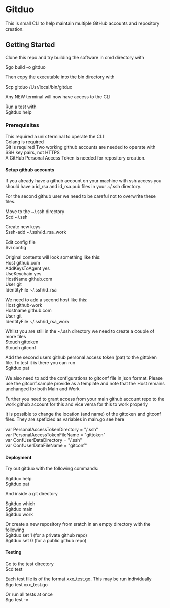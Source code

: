 # Gitduo

This is small CLI to help maintain multiple GitHub accounts and repository creation.

## Getting Started

Clone this repo and try building the software in cmd directory with  

$go build -o gitduo  

Then copy the executable into the bin directory with  

$cp gitduo /Usr/local/bin/gitduo  

Any NEW terminal will now have access to the CLI

Run a test with  
$gitduo help

### Prerequisites

This required a unix terminal to operate the CLI  
Golang is required  
Git is required
Two working github accounts are needed to operate with SSH key pairs, not HTTPS  
A GitHub Personal Access Token is needed for repository creation.


#### Setup github accounts

If you already have a github account on your machine with ssh access you should have a id_rsa and id_rsa.pub files in your ~/.ssh directory.

For the second github user we need to be careful not to overwrite these files.

Move to the ~/.ssh directory  
$cd ~/.ssh

Create new keys  
$ssh-add ~/.ssh/id_rsa_work

Edit config file  
$vi config

Original contents will look something like this:  
Host github.com  
  AddKeysToAgent yes  
  UseKeychain yes  
  HostName github.com  
  User git  
  IdentityFile ~/.ssh/id_rsa  

We need to add a second host like this:  
Host github-work  
  Hostname github.com  
  User git  
  IdentityFile ~/.ssh/id_rsa_work  

Whilst you are still in the ~/.ssh directory we need to create a couple of more files  
$touch gittoken  
$touch gitconf

Add the second users github personal access token (pat) to the gittoken file. To test it is there you can run   
$gitduo pat

We also need to add the configurations to gitconf file in json format.
Please use the gitconf.sample provide as a template and note that the Host remains unchanged for both Main and Work

Further you need to grant access from your main github account repo to the work github account for this and vice versa for this to work properly

It is possible to change the location (and name) of the gittoken and gitconf files. They are speficied as variables in main.go see here

var PersonalAccessTokenDirectory = "/.ssh"  
var PersonalAccessTokenFileName = "gittoken"  
var ConfUserDataDirectory = "/.ssh"  
var ConfUserDataFileName = "gitconf"  

#### Deployment

Try out gitduo with the following commands:

$gitduo help  
$gitduo pat

And inside a git directory

$gitduo which  
$gitduo main  
$gitduo work

Or create a new repository from sratch in an empty directory with the following  
$gitduo set 1  (for a private github repo)  
$gitduo set 0  (for a public github repo)

#### Testing

Go to the test directory  
$cd test

Each test file is of the format xxx_test.go. This may be run individually  
$go test xxx_test.go  

Or run all tests at once  
$go test -v

